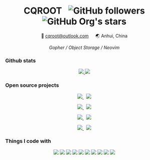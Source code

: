 <div align="center">
  <h1>CQROOT &nbsp;
    <img alt="GitHub followers" src="https://img.shields.io/github/followers/cqroot?style=social">
    <img alt="GitHub Org's stars" src="https://img.shields.io/github/stars/cqroot?style=social">
  </h1>

  <p>📧 <a href="mailto:cqroot@outlook.com">cqroot@outlook.com</a> &emsp; 🌏 Anhui, China</p>
  <i>Gopher / Object Storage / Neovim</i>
</div>

### Github stats

<p align="center">
  <a href="https://github.com/cqroot/cqroot">
    <img src="https://github-readme-stats.vercel.app/api?username=cqroot&show_icons=true&theme=nord&line_height=27&count_private=true">
  </a>
  <a href="https://github.com/cqroot/cqroot">
    <img src="https://github-readme-stats.vercel.app/api/top-langs/?username=cqroot&theme=nord&langs_count=3&hide=css,typescript,html,ejs,javascript">
  </a>
</p>

### Open source projects

<div align="center">
  <p align="center">
    <a href="https://github.com/cqroot/joplin-outline">
      <img src="https://github-readme-stats.vercel.app/api/pin/?username=cqroot&repo=joplin-outline"/>
    </a>
        &nbsp
    <a href="https://github.com/cheatsheets-cn/cheatsheets-cn">
      <img src="https://github-readme-stats.vercel.app/api/pin/?username=cheatsheets-cn&repo=cheatsheets-cn"/>
    </a>
  </p>
  <p align="center">
    <a href="https://github.com/cqroot/openstack-swift-exporter">
      <img src="https://github-readme-stats.vercel.app/api/pin/?username=cqroot&repo=openstack-swift-exporter"/>
    </a>
        &nbsp
    <a href="https://github.com/cqroot/openstack-swift-dashboard">
      <img src="https://github-readme-stats.vercel.app/api/pin/?username=cqroot&repo=openstack-swift-dashboard"/>
    </a>
  </p>
  <p align="center">
    <a href="https://github.com/cqroot/gump">
      <img src="https://github-readme-stats.vercel.app/api/pin/?username=cqroot&repo=gump"/>
    </a>
        &nbsp
    <a href="https://github.com/cqroot/go-projects">
      <img src="https://github-readme-stats.vercel.app/api/pin/?username=cqroot&repo=go-projects"/>
    </a>
  </p>
  <p align="center">
    <a href="https://github.com/cqroot/zookeeper-ansible">
      <img src="https://github-readme-stats.vercel.app/api/pin/?username=cqroot&repo=zookeeper-ansible"/>
    </a>
        &nbsp
    <a href="https://github.com/cqroot/kafka-ansible">
      <img src="https://github-readme-stats.vercel.app/api/pin/?username=cqroot&repo=kafka-ansible"/>
    </a>
  </p>
</div>

### Things I code with

<p align="center">
  <img src="https://img.shields.io/badge/Go-informational?style=flat&logo=Go&logoColor=white&color=3f4a5a">
  <img src="https://img.shields.io/badge/Kubernetes-informational?style=flat&logo=Kubernetes&logoColor=white&color=3f4a5a">
  <img src="https://img.shields.io/badge/Docker-informational?style=flat&logo=Docker&logoColor=white&color=3f4a5a">
  <img src="https://img.shields.io/badge/Linux-informational?style=flat&logo=Linux&logoColor=white&color=3f4a5a">
  <img src="https://img.shields.io/badge/Neovim-informational?style=flat&logo=Neovim&logoColor=white&color=3f4a5a">
  <img src="https://img.shields.io/badge/OpenStack-informational?style=flat&logo=OpenStack&logoColor=white&color=3f4a5a">
  <img src="https://img.shields.io/badge/Ceph-informational?style=flat&logo=Ceph&logoColor=white&color=3f4a5a">
  <img src="https://img.shields.io/badge/Prometheus-informational?style=flat&logo=Prometheus&logoColor=white&color=3f4a5a">
  <img src="https://img.shields.io/badge/Python-informational?style=flat&logo=Python&logoColor=white&color=3f4a5a">
  <img src="https://img.shields.io/badge/Tmux-informational?style=flat&logo=Tmux&logoColor=white&color=3f4a5a">
</p>
